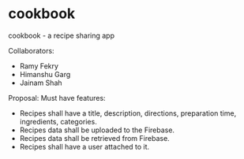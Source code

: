 # cookbook
cookbook - a recipe sharing app


Collaborators:
 - Ramy Fekry
 - Himanshu Garg
 - Jainam Shah

Proposal:
Must have features:
 - Recipes shall have a title, description, directions, preparation time, ingredients, categories.
 - Recipes data shall be uploaded to the Firebase.
 - Recipes data shall be retrieved from Firebase.
 - Recipes shall have a user attached to it.

